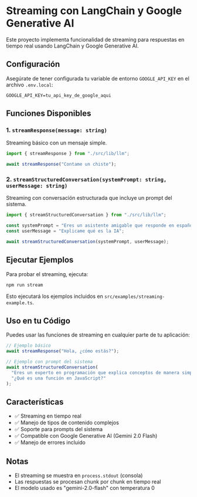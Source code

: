 # Streaming con LangChain y Google Generative AI

Este proyecto implementa funcionalidad de streaming para respuestas en tiempo real usando LangChain y Google Generative AI.

## Configuración

Asegúrate de tener configurada tu variable de entorno `GOOGLE_API_KEY` en el archivo `.env.local`:

```env
GOOGLE_API_KEY=tu_api_key_de_google_aqui
```

## Funciones Disponibles

### 1. `streamResponse(message: string)`

Streaming básico con un mensaje simple.

```typescript
import { streamResponse } from "./src/lib/llm";

await streamResponse("Contame un chiste");
```

### 2. `streamStructuredConversation(systemPrompt: string, userMessage: string)`

Streaming con conversación estructurada que incluye un prompt del sistema.

```typescript
import { streamStructuredConversation } from "./src/lib/llm";

const systemPrompt = "Eres un asistente amigable que responde en español.";
const userMessage = "Explicame qué es la IA";

await streamStructuredConversation(systemPrompt, userMessage);
```

## Ejecutar Ejemplos

Para probar el streaming, ejecuta:

```bash
npm run stream
```

Esto ejecutará los ejemplos incluidos en `src/examples/streaming-example.ts`.

## Uso en tu Código

Puedes usar las funciones de streaming en cualquier parte de tu aplicación:

```typescript
// Ejemplo básico
await streamResponse("Hola, ¿cómo estás?");

// Ejemplo con prompt del sistema
await streamStructuredConversation(
  "Eres un experto en programación que explica conceptos de manera simple.",
  "¿Qué es una función en JavaScript?"
);
```

## Características

- ✅ Streaming en tiempo real
- ✅ Manejo de tipos de contenido complejos
- ✅ Soporte para prompts del sistema
- ✅ Compatible con Google Generative AI (Gemini 2.0 Flash)
- ✅ Manejo de errores incluido

## Notas

- El streaming se muestra en `process.stdout` (consola)
- Las respuestas se procesan chunk por chunk en tiempo real
- El modelo usado es "gemini-2.0-flash" con temperatura 0
